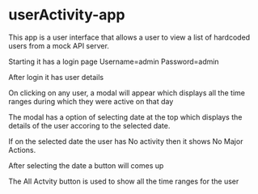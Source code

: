 # userActivity-app

This app is a user interface that allows a user to view a list of hardcoded
users from a mock API server.

Starting it has a login page 
  Username=admin
  Password=admin

After login it has user details

On clicking on any user, a modal will appear which displays
all the time ranges during which they were active on that day

The modal has a option of selecting date at the top which displays the details of the user accoring to the selected date.

If on the selected date the user has No activity then it shows No Major Actions.

After selecting the date a button will comes up 

The All Actvity button is used to show all the time ranges for the user